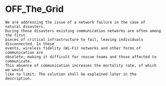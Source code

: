 # OFF_The_Grid 


    We are addressing the issue of a network failure in the case of natural disasters.
    During these disasters existing communication networks are often among the first
    pieces of critical infrastructure to fail, leaving individuals disconnected. In these
    events, wireless fidelity (Wi-Fi) networks and other forms of communication are 
    obsolete; making it difficult for rescue teams and those affected to communicate. 
    This absence of communication increases the mortality rate, of which we would
    like to limit. The solution shall be explained later in the description. 
